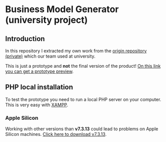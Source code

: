 # Business Model Generator (university project)
## Introduction
In this repository I extracted my own work from the [origin repository (private)](https://github.com/MauriceN/IU-SE-Fallstudie-BMG) which our team used at university.

This is just a prototype and **not** the final version of the product!
[On this link you can get a prototype preview](https://mikepeter.de/data/bmg_mockup.mp4).


## PHP local installation
To test the prototype you need to run a local PHP server on your computer. This is very easy with [XAMPP](https://www.apachefriends.org/de/download.html).
### Apple Silicon
Working with other versions than **v7.3.13** could lead to problems on Apple Silicon machines. [Click here to download v7.3.13](https://sourceforge.net/projects/xampp/files/XAMPP%20Mac%20OS%20X/7.3.31/).
